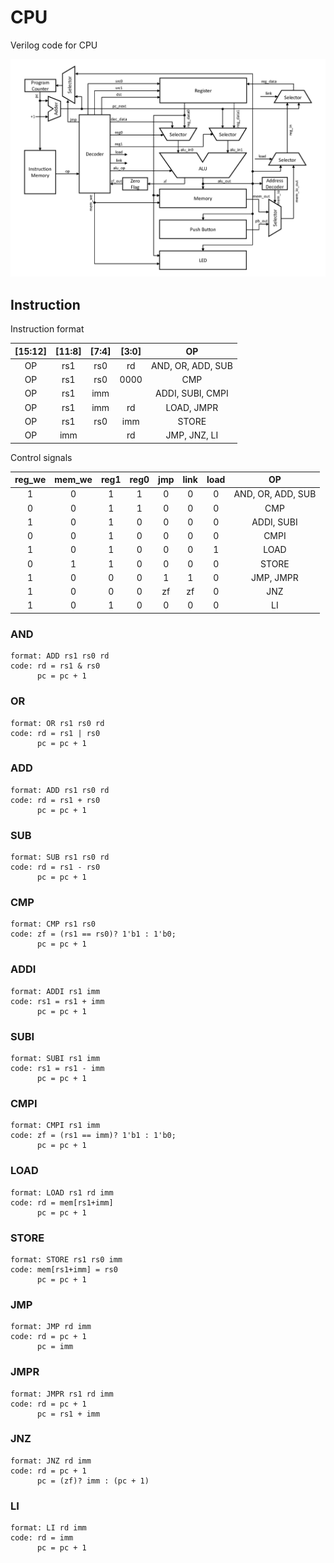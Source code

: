 # CPU

Verilog code for CPU

![img](cpu.png)

## Instruction

Instruction format

| [15:12] | [11:8] | [7:4] | [3:0] | OP                |
|:-------:|:------:|:-----:|:-----:|:-----------------:|
| OP      | rs1    | rs0   | rd    | AND, OR, ADD, SUB |
| OP      | rs1    | rs0   | 0000  | CMP               |
| OP      | rs1    | imm   |       | ADDI, SUBI, CMPI  |
| OP      | rs1    | imm   | rd    | LOAD, JMPR        |
| OP      | rs1    | rs0   | imm   | STORE             |
| OP      | imm    |       | rd    | JMP, JNZ, LI      |

Control signals

| reg_we | mem_we | reg1 | reg0 | jmp | link | load | OP                |
|:------:|:------:|:----:|:----:|:---:|:----:|:----:|:-----------------:|
| 1      | 0      | 1    | 1    | 0   | 0    | 0    | AND, OR, ADD, SUB |
| 0      | 0      | 1    | 1    | 0   | 0    | 0    | CMP               |
| 1      | 0      | 1    | 0    | 0   | 0    | 0    | ADDI, SUBI        |
| 0      | 0      | 1    | 0    | 0   | 0    | 0    | CMPI              |
| 1      | 0      | 1    | 0    | 0   | 0    | 1    | LOAD              |
| 0      | 1      | 1    | 0    | 0   | 0    | 0    | STORE             |
| 1      | 0      | 0    | 0    | 1   | 1    | 0    | JMP, JMPR         |
| 1      | 0      | 0    | 0    | zf  | zf   | 0    | JNZ               |
| 1      | 0      | 1    | 0    | 0   | 0    | 0    | LI                |

### AND

```
format: ADD rs1 rs0 rd
code: rd = rs1 & rs0
      pc = pc + 1
```

### OR

```
format: OR rs1 rs0 rd
code: rd = rs1 | rs0
      pc = pc + 1
```

### ADD

```
format: ADD rs1 rs0 rd
code: rd = rs1 + rs0
      pc = pc + 1
```

### SUB

```
format: SUB rs1 rs0 rd
code: rd = rs1 - rs0
      pc = pc + 1
```

### CMP

```
format: CMP rs1 rs0
code: zf = (rs1 == rs0)? 1'b1 : 1'b0;
      pc = pc + 1
```

### ADDI

```
format: ADDI rs1 imm
code: rs1 = rs1 + imm
      pc = pc + 1
```

### SUBI

```
format: SUBI rs1 imm
code: rs1 = rs1 - imm
      pc = pc + 1
```

### CMPI

```
format: CMPI rs1 imm
code: zf = (rs1 == imm)? 1'b1 : 1'b0;
      pc = pc + 1
```

### LOAD

```
format: LOAD rs1 rd imm
code: rd = mem[rs1+imm]
      pc = pc + 1
```

### STORE

```
format: STORE rs1 rs0 imm
code: mem[rs1+imm] = rs0
      pc = pc + 1
```

### JMP

```
format: JMP rd imm
code: rd = pc + 1
      pc = imm
```

### JMPR

```
format: JMPR rs1 rd imm
code: rd = pc + 1
      pc = rs1 + imm
```

### JNZ

```
format: JNZ rd imm
code: rd = pc + 1
      pc = (zf)? imm : (pc + 1)
```

### LI

```
format: LI rd imm
code: rd = imm
      pc = pc + 1
```
